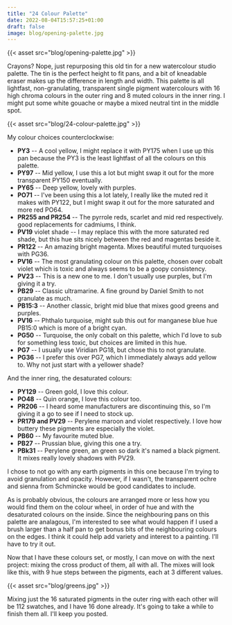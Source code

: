 ```yaml
---
title: "24 Colour Palette"
date: 2022-08-04T15:57:25+01:00
draft: false
image: blog/opening-palette.jpg
---
```


{{< asset src="blog/opening-palette.jpg" >}}

Crayons? Nope, just repurposing this old tin for a new watercolour studio palette. The tin is the perfect height to fit pans, and a bit of kneadable eraser makes up the difference in length and width. This palette is all lightfast, non-granulating, transparent single pigment watercolours with 16 high chroma colours in the outer ring and 8 muted colours in the inner ring. I might put some white gouache or maybe a mixed neutral tint in the middle spot. 

{{< asset src="blog/24-colour-palette.jpg" >}}

My colour choices counterclockwise:

* **PY3** --  A cool yellow, I might replace it with PY175 when I use up this pan because the PY3 is the least lightfast of all the colours on this palette.  
* **PY97** -- Mid yellow, I use this a lot but might swap it out for the more transparent PY150 eventually.
* **PY65** -- Deep yellow, lovely with purples.
* **PO71** -- I've been using this a lot lately, I really like the muted red it makes with PY122, but I might swap it out for the more saturated and more red PO64.
* **PR255 and PR254** -- The pyrrole reds, scarlet and mid red respectively. good replacements for cadmiums, I think.
* **PV19** violet shade -- I may replace this with the more saturated red shade, but this hue sits nicely between the red and magentas beside it. 
* **PR122** -- An amazing bright magenta. Mixes beautiful muted turquoises with PG36. 
* **PV16** -- The most granulating colour on this palette, chosen over cobalt violet which is toxic and always seems to be a goopy consistency.
* **PV23** -- This is a new one to me.  I don't usually use purples, but I'm giving it a try.
* **PB29** -- Classic ultramarine. A fine ground by Daniel Smith to not granulate as much. 
* **PB15:3** -- Another classic, bright mid blue that mixes good greens and purples.
* **PV16** -- Phthalo turquoise, might sub this out for manganese blue hue PB15:0 which is more of a bright cyan.
* **PG50** -- Turquoise, the only cobalt on this palette, which I'd love to sub for something less toxic, but choices are limited in this hue. 
* **PG7** -- I usually use Viridian PG18, but chose this to not granulate.
* **PG36** -- I prefer this over PG7, which I immediately always add yellow to. Why not just start with a yellower shade?

And the inner ring, the desaturated colours:

* **PY129** -- Green gold, I love this colour. 
* **PO48** -- Quin orange, I love this colour too.
* **PR206** -- I heard some manufacturers are discontinuing this, so I'm giving it a go to see if I need to stock up.
* **PR179 and PV29** -- Perylene maroon and violet respectively. I love how buttery these pigments are especially the violet.
* **PB60** -- My favourite muted blue.
* **PB27** -- Prussian blue, giving this one a try.
* **PBk31** -- Perylene green, an green so dark it's named a black pigment.  It mixes really lovely shadows with PV29.

I chose to not go with any earth pigments in this one because I'm trying to avoid granulation and opacity.  However, if I wasn't, the transparent ochre and sienna from Schmincke would be good candidates to include.  

As is probably obvious, the colours are arranged more or less how you would find them on the colour wheel, in order of hue and with the desaturated colours on the inside.  Since the neighbouring pans on this palette are analagous, I'm interested to see what would happen if I used a brush larger than a half pan to get bonus bits of the neighbouring colours on the edges.  I think it could help add variety and interest to a painting.  I'll have to try it out.  

Now that I have these colours set, or mostly, I can move on with the next project: mixing the cross product of them, all with all.  The mixes will look like this, with 9 hue steps between the pigments, each at 3 different values.

{{< asset src="blog/greens.jpg" >}}

Mixing just the 16 saturated pigments in the outer ring with each other will be 112 swatches, and I have 16 done already.  It's going to take a while to finish them all.  I'll keep you posted.

